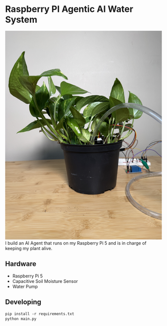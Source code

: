 # Raspberry PI Agentic AI Water System
![Image of Project](/plant_llm.png)
I build an AI Agent that runs on my Raspberry Pi 5 and is in charge of keeping my plant alive.

## Hardware
* Raspberry Pi 5
* Capacitive Soil Moisture Sensor
* Water Pump

## Developing
```
pip install -r requirements.txt
python main.py
```